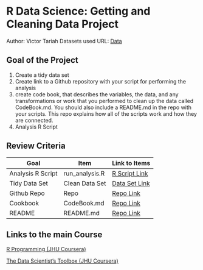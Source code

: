 # R Data Science: Getting and Cleaning Data Project
Author: Victor Tariah 
Datasets used URL: [Data](https://d396qusza40orc.cloudfront.net/getdata%2Fprojectfiles%2FUCI%20HAR%20Dataset.zip "Clicking will download the data")

## Goal of the Project
1. Create a tidy data set 
2. Create link to a Github repository with your script for performing the analysis 
3. create code book, that describes the variables, the data, and any transformations or work that you performed to clean up the data called CodeBook.md. You should also include a README.md in the repo with your scripts. This repo explains how all of the scripts work and how they are connected.
4. Analysis R Script

## Review Criteria

Goal | Item | Link to Items
--- | --- | ---
Analysis R Script |  run_analysis.R |  [R Script Link](https://github.com/tariah7/R_DataScienceProject/blob/main/run_analysis.qmd "run_analysis.R")
Tidy Data Set |  Clean Data Set |  [Data Set Link](https://github.com/tariah7/R_DataScienceProject/blob/main/Data/tidyData.txt "tidyData.txt")
Github Repo | Repo |  [Repo Link](https://github.com/tariah7/R_DataScienceProject "Click to go to Repo")
Cookbook | CodeBook.md |  [Repo Link](https://github.com/tariah7/R_DataScienceProject/blob/main/CodeBook.md "CodeBook.md")
README | README.md |  [Repo Link](https://github.com/tariah7/R_DataScienceProject/blob/main/README.md "README.md")

## Links to the main Course
[R Programming (JHU Coursera)](https://medium.com/@GalarnykMichael/in-progress-review-course-2-r-programming-jhu-coursera-ad27086d8438#.bzzr29fvo "Review + data.table")

[The Data Scientist’s Toolbox (JHU Coursera)](https://medium.com/@GalarnykMichael/review-course-1-the-data-scientists-toolbox-jhu-coursera-4d7459458821#.5jpg133ln "Review + Going over Parts of Quiz")
